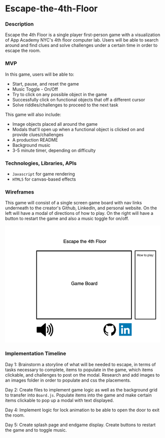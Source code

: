 # Escape-the-4th-Floor

### Description

Escape the 4th Floor is a single player first-person game with a visualization of App Academy NYC's 4th floor computer lab. Users will be able to search around and find clues and solve challenges under a certain time in order to escape the room.

### MVP

In this game, users will be able to:

* Start, pause, and reset the game
* Music Toggle - On/Off
* Try to click on any possible object in the game
* Successfully click on functional objects that off a different cursor
* Solve riddles/challenges to proceed to the next task

This game will also include:

* Image objects placed all around the game
* Modals that'll open up when a functional object is clicked on and provide clues/challenges
* A production README
* Background music
* 3-5 minute timer, depending on difficulty

### Technologies, Libraries, APIs

* `Javascript` for game rendering
* `HTML5` for canvas-based effects

### Wireframes

This game will consist of a single screen game board with nav links underneath to the creator's Github, LinkedIn, and personal website. On the left will have a modal of directions of how to play. On the right will have a button to restart the game and also a music toggle for on/off.

![Framework](images/wireframe.png)

### Implementation Timeline

Day 1: Brainstorm a storyline of what will be needed to escape, in terms of tasks necessary to complete, items to populate in the game, which items clickable, and challenges to post on the modal. Research and add images to an images folder in order to populate and css the placements.

Day 2: Create files to implement game logic as well as the background grid to transfer into `Board.js`. Populate items into the game and make certain items clickable to pop up a modal with text displayed.

Day 4: Implement logic for lock animation to be able to open the door to exit the room.

Day 5: Create splash page and endgame display. Create buttons to restart the game and to toggle music.
